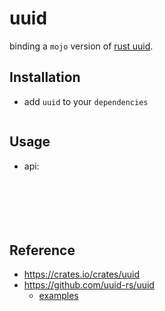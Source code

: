 # uuid

binding a `mojo` version of [rust uuid](https://github.com/uuid-rs/uuid).

## Installation

- add `uuid` to your `dependencies`

```ruby

```

## Usage

- api:

```ruby




     
```

## Reference

- https://crates.io/crates/uuid
- https://github.com/uuid-rs/uuid
    - [examples](https://github.com/uuid-rs/uuid/tree/main/examples)